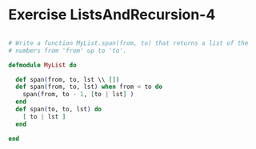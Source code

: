 Exercise ListsAndRecursion-4
============================

```elixir

# Write a function MyList.span(from, to) that returns a list of the
# numbers from 'from' up to 'to'.

defmodule MyList do

  def span(from, to, lst \\ [])
  def span(from, to, lst) when from < to do
    span(from, to - 1, [to | lst] )
  end
  def span(to, to, lst) do
    [ to | lst ]
  end

end

```
